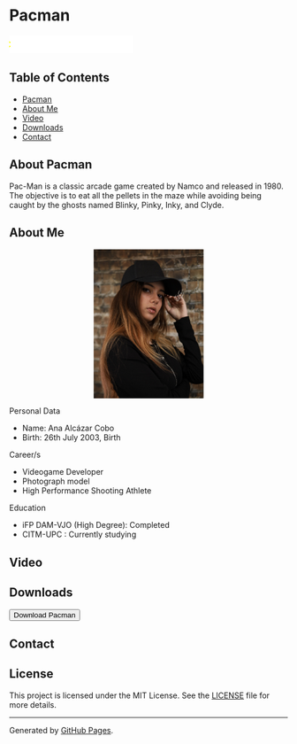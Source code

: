 # Pacman

![Header Image](assets/Header_Web.gif)

## Table of Contents
- [Pacman](#about-pacman)
- [About Me](#about-me)
- [Video](#video)
- [Downloads](#downloads)
- [Contact](#contact)

## About Pacman

Pac-Man is a classic arcade game created by Namco and released in 1980. The objective is to eat all the pellets in the maze while avoiding being caught by the ghosts named Blinky, Pinky, Inky, and Clyde.

## About Me

<img src="assets/IMG_0421.png" alt="Me" style="width:200px; max-width:100%; height:auto; display:block; margin-left:auto; margin-right:auto;"/>

Personal Data
- Name: Ana Alcázar Cobo
- Birth: 26th July 2003, Birth

Career/s
- Videogame Developer
- Photograph model
- High Performance Shooting Athlete

Education
- iFP DAM-VJO (High Degree): Completed
- CITM-UPC : Currently studying

## Video
## Downloads

<a href="https://github.com/AnaAlcazar/Shared-Projects/releases/download/Release1.0/Zyal-Ana_Pacman_v1.0.zip" download>
  <button>Download Pacman</button>
</a>

## Contact
## License

This project is licensed under the MIT License. See the [LICENSE](LICENSE) file for more details.

---

Generated by [GitHub Pages](https://pages.github.com/).

